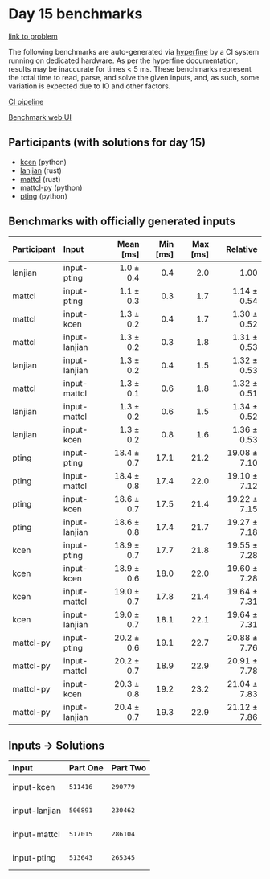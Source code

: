 # Day 15 benchmarks

[link to problem](https://adventofcode.com/2023/day/15)

The following benchmarks are auto-generated via
[hyperfine](https://github.com/sharkdp/hyperfine) by a CI system running on
dedicated hardware. As per the hyperfine documentation, results may be
inaccurate for times < 5 ms. These benchmarks represent the total time to read,
parse, and solve the given inputs, and, as such, some variation is expected due
to IO and other factors.

[CI pipeline](http://ci.papercode.net:8080/teams/main/pipelines/aoc2023)

[Benchmark web UI](https://aoc.ancalagon.black)


## Participants (with solutions for day 15)

- [kcen](https://github.com/kcen/aoc2023) (python)
- [lanjian](https://github.com/lanjian/aoc-2023) (rust)
- [mattcl](https://github.com/mattcl/aoc2023) (rust)
- [mattcl-py](https://github.com/mattcl/aoc2023-py) (python)
- [pting](https://github.com/pting/aoc2023) (python)


## Benchmarks with officially generated inputs

| Participant | Input | Mean [ms] | Min [ms] | Max [ms] | Relative |
|:---|:---|---:|---:|---:|---:|
| lanjian | input-pting | 1.0 ± 0.4 | 0.4 | 2.0 | 1.00 |
| mattcl | input-pting | 1.1 ± 0.3 | 0.3 | 1.7 | 1.14 ± 0.54 |
| mattcl | input-kcen | 1.3 ± 0.2 | 0.4 | 1.7 | 1.30 ± 0.52 |
| mattcl | input-lanjian | 1.3 ± 0.2 | 0.3 | 1.8 | 1.31 ± 0.53 |
| lanjian | input-lanjian | 1.3 ± 0.2 | 0.4 | 1.5 | 1.32 ± 0.53 |
| mattcl | input-mattcl | 1.3 ± 0.1 | 0.6 | 1.8 | 1.32 ± 0.51 |
| lanjian | input-mattcl | 1.3 ± 0.2 | 0.6 | 1.5 | 1.34 ± 0.52 |
| lanjian | input-kcen | 1.3 ± 0.2 | 0.8 | 1.6 | 1.36 ± 0.53 |
| pting | input-pting | 18.4 ± 0.7 | 17.1 | 21.2 | 19.08 ± 7.10 |
| pting | input-mattcl | 18.4 ± 0.8 | 17.4 | 22.0 | 19.10 ± 7.12 |
| pting | input-kcen | 18.6 ± 0.7 | 17.5 | 21.4 | 19.22 ± 7.15 |
| pting | input-lanjian | 18.6 ± 0.8 | 17.4 | 21.7 | 19.27 ± 7.18 |
| kcen | input-pting | 18.9 ± 0.7 | 17.7 | 21.8 | 19.55 ± 7.28 |
| kcen | input-kcen | 18.9 ± 0.6 | 18.0 | 22.0 | 19.60 ± 7.28 |
| kcen | input-mattcl | 19.0 ± 0.7 | 17.8 | 21.4 | 19.64 ± 7.31 |
| kcen | input-lanjian | 19.0 ± 0.7 | 18.1 | 22.1 | 19.64 ± 7.31 |
| mattcl-py | input-pting | 20.2 ± 0.6 | 19.1 | 22.7 | 20.88 ± 7.76 |
| mattcl-py | input-mattcl | 20.2 ± 0.7 | 18.9 | 22.9 | 20.91 ± 7.78 |
| mattcl-py | input-kcen | 20.3 ± 0.8 | 19.2 | 23.2 | 21.04 ± 7.83 |
| mattcl-py | input-lanjian | 20.4 ± 0.7 | 19.3 | 22.9 | 21.12 ± 7.86 |


## Inputs -> Solutions

| Input | Part One | Part Two |
|:---|:---|:---|
|input-kcen|<pre>511416</pre>|<pre>290779</pre>|
|input-lanjian|<pre>506891</pre>|<pre>230462</pre>|
|input-mattcl|<pre>517015</pre>|<pre>286104</pre>|
|input-pting|<pre>513643</pre>|<pre>265345</pre>|